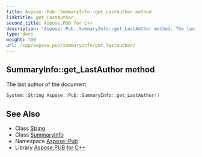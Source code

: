 ```yaml
---
title: Aspose::Pub::SummaryInfo::get_LastAuthor method
linktitle: get_LastAuthor
second_title: Aspose.PUB for C++
description: 'Aspose::Pub::SummaryInfo::get_LastAuthor method. The last author of the document in C++.'
type: docs
weight: 700
url: /cpp/aspose.pub/summaryinfo/get_lastauthor/
---
```

## SummaryInfo::get_LastAuthor method


The last author of the document.

```cpp
System::String Aspose::Pub::SummaryInfo::get_LastAuthor()
```

## See Also

* Class [String](../../../system/string/)
* Class [SummaryInfo](../)
* Namespace [Aspose::Pub](../../)
* Library [Aspose.PUB for C++](../../../)
